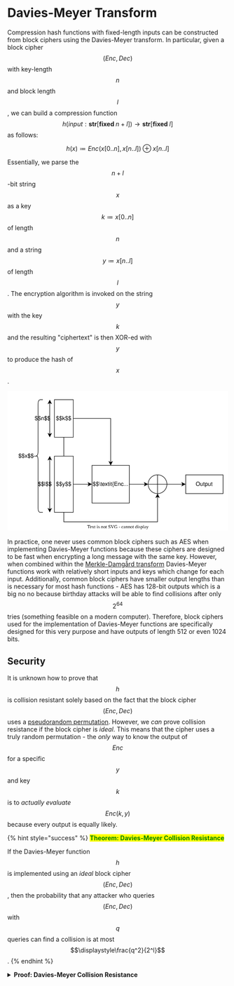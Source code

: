 # Davies-Meyer Transform

Compression hash functions with fixed-length inputs can be constructed from block ciphers using the Davies-Meyer transform. In particular, given a block cipher $$(\textit{Enc}, \textit{Dec})$$ with key-length $$n$$ and block length $$l$$, we can build a compression function $$h(\textit{input}:\textbf{str}[\textbf{fixed }n+l])\to \textbf{str}[\textbf{fixed }l]$$ as follows:

$$h(x) \coloneqq \textit{Enc}(x[0..n], x[n..l]) \oplus x[n..l]$$

Essentially, we parse the $$n+l$$-bit string $$x$$ as a key $$k \coloneqq x[0..n]$$ of length $$n$$ and a string $$y \coloneqq x[n..l]$$ of length $$l$$. The encryption algorithm is invoked on the string $$y$$ with the key $$k$$ and the resulting "ciphertext" is then XOR-ed with $$y$$ to produce the hash of $$x$$.

![](<../../Cryptography/Hash Functions/Resources/Images/Davies-Meyer Function.svg>)

In practice, one never uses common block ciphers such as AES when implementing Davies-Meyer functions because these ciphers are designed to be fast when encrypting a long message with the same key. However, when combined within the [Merkle-Damgård transform](../../Cryptography/Hash%20Functions/Merkle-Damg%C3%A5rd%20Transform.md) Davies-Meyer functions work with relatively short inputs and keys which change for each input. Additionally, common block ciphers have smaller output lengths than is necessary for most hash functions - AES has 128-bit outputs which is a big no no because birthday attacks will be able to find collisions after only $$2^{64}$$ tries (something feasible on a modern computer). Therefore, block ciphers used for the implementation of Davies-Meyer functions are specifically designed for this very purpose and have outputs of length 512 or even 1024 bits.

## Security

It is unknown how to prove that $$h$$ is collision resistant solely based on the fact that the block cipher $$(\textit{Enc}, \textit{Dec})$$ uses a [pseudorandom permutation](../randomness/pseudorandom-permutations-prps.md). However, we _can_ prove collision resistance if the block cipher is _ideal_. This means that the cipher uses a truly random permutation - the _only_ way to know the output of $$\textit{Enc}$$ for a specific $$y$$ and key $$k$$ is to _actually evaluate_ $$\textit{Enc}(k, y)$$ because every output is equally likely.

{% hint style="success" %}
<mark style="color:green;">**Theorem: Davies-Meyer Collision Resistance**</mark>

If the Davies-Meyer function $$h$$ is implemented using an _ideal_ block cipher $$(\textit{Enc}, \textit{Dec})$$, then the probability that any attacker who queries $$(\textit{Enc}, \textit{Dec})$$ with $$q$$ queries can find a collision is at most $$\displaystyle\frac{q^2}{2^l}$$.
{% endhint %}

<details>

<summary><strong>Proof: Davies-Meyer Collision Resistance</strong></summary>

Since the cipher is ideal, the function $$\textit{Enc}$$ is a truly random permutation, and, in particular, for every key $$k \in \mathcal{K}$$ the function $$\textit{Enc}_k$$ is also a truly random permutation (contrast this to the case of pseudorandom permutations, where this holds true only if the key is uniformly chosen).

The attacker is given oracle access to $$(\textit{Enc}, \textit{Dec})$$ and tries to find two strings $$x \ne x'$$ such that $$h(x) = h(x')$$. After parsing these strings as $$(k, y)$$ and $$(k', y')$$, the adversary's goal reduces to finding $$(k, y)$$ and $$(k', y')$$ such that $$\textit{Enc}(k, y) \oplus y = \textit{Enc}(k', y') \oplus y'$$.

We assume that the adversary is "smart" in the sense that they never make the same query twice (otherwise they would just be wasting their own time) and that they never query $$\textit{Dec}$$ with a ciphertext whose plaintext they already know, lest they again waste their own time.

Consider the adversary's $$i$$-th query. A query to $$\textit{Enc}(k_i, y_i)$$ reveals only the hash $$h_i = h(x_i) = h(k_i||y_i) = \textit{Enc}(k_i, y_i) \oplus y_i$$. Similarly, a query to $$\textit{Dec}(k_i', y_i')$$, will only reveal the hash $$h_i = h(x_i') = h(k_i'||y_i') = y_i \oplus \textit{Dec}(k_i, y')$$. A collision only occurs if $$h_i = h_j$$ for some $$i \ne j$$.

Fix $$i, j$$ with $$i \gt j$$. When making the $$i$$-th query, the value of $$h_j$$ is already known, since it was obtained in a previous query. A collision occurs only if the adversary queries $$\textit{Enc}(k_i, y_i)$$ and obtains $$\textit{Enc}(k_i, y_i) = h_j \oplus y_i$$ or they query $$\textit{Dec}(k_i', y_i')$$ and obtain $$\textit{Dec}(k_i', y_i') = h_j \oplus y_i'$$. Each event occurs with probability at most

$$\frac{1}{2^l-(i-1)}$$

This is true because the adversary has already made $$i-1$$ queries and has therefore made at most $$i-1$$ previous queries with the same key $$k_i$$. Since they are not repeating queries, there are (at most) $$i-1$$ fewer possible inputs the adversary can use for $$y_i$$. The probability of a collision at the $$i$$-th step is then the probability that the adversary makes an encryption query and obtains a collision or they make a decryption query and obtain a collision, i.e.

$$\Pr[\text{Coll}_{ij}] = \frac{2}{2^l-(i-1)}$$

Since $$i \le q \lt 2^{l/2}$$ (comparing with the birthday attack), $$i$$ can be at most $$2^{l/2}$$ and for sufficiently large $$l$$, we have $$2^l \gg 2^{l/2}$$ which gives

$$\Pr[\text{Coll}_{ij}] \le \frac{2}{2^l}$$

The probability of a collision in $$q$$ queries can be expressed as

$$\Pr[\text{Coll}_q] = \Pr\left[\bigcup_{j \lt i \le q} \text{Coll}_{ij}\right]$$

By the union bound, we obtain

$$\Pr[\text{Coll}_q] \le \sum_{j\lt i\le q} \Pr[\text{Coll}_{ij}]$$

The number of distinct pairs $$i,j$$ which satisfy $$j \lt i \le q$$ is exactly $$\binom{q}{2}$$ which is upper bounded by $$\frac{q^2}{2}$$. Ultimately, we have that

$$\Pr[\text{Coll}_q] \le \sum_{j\lt i\le q} \Pr[\text{Coll}_{ij}] \le \frac{q^2}{2}\Pr[\text{Coll}_{ij}] = \frac{q^2}{2^l}$$

</details>
